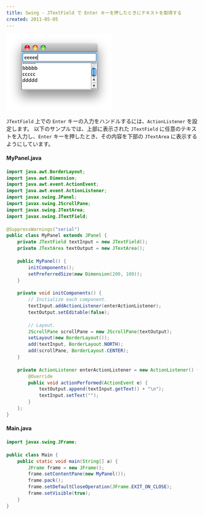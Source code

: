 ```yaml
---
title: Swing - JTextField で Enter キーを押したときにテキストを取得する
created: 2011-05-05
---
```


![jtextfield-handle-enter.png](jtextfield-handle-enter.png)

`JTextField` 上での `Enter` キーの入力をハンドルするには、`ActionListener` を設定します。
以下のサンプルでは、上部に表示された `JTextField` に任意のテキストを入力し、`Enter` キーを押したとき、その内容を下部の `JTextArea` に表示するようにしています。

#### MyPanel.java

~~~ java
import java.awt.BorderLayout;
import java.awt.Dimension;
import java.awt.event.ActionEvent;
import java.awt.event.ActionListener;
import javax.swing.JPanel;
import javax.swing.JScrollPane;
import javax.swing.JTextArea;
import javax.swing.JTextField;

@SuppressWarnings("serial")
public class MyPanel extends JPanel {
    private JTextField textInput = new JTextField();
    private JTextArea textOutput = new JTextArea();

    public MyPanel() {
        initComponents();
        setPreferredSize(new Dimension(200, 100));
    }

    private void initComponents() {
        // Initialize each component.
        textInput.addActionListener(enterActionListener);
        textOutput.setEditable(false);

        // Layout.
        JScrollPane scrollPane = new JScrollPane(textOutput);
        setLayout(new BorderLayout());
        add(textInput, BorderLayout.NORTH);
        add(scrollPane, BorderLayout.CENTER);
    }

    private ActionListener enterActionListener = new ActionListener() {
        @Override
        public void actionPerformed(ActionEvent e) {
            textOutput.append(textInput.getText() + "\n");
            textInput.setText("");
        }
    };
}
~~~

#### Main.java

~~~ java
import javax.swing.JFrame;

public class Main {
    public static void main(String[] a) {
        JFrame frame = new JFrame();
        frame.setContentPane(new MyPanel());
        frame.pack();
        frame.setDefaultCloseOperation(JFrame.EXIT_ON_CLOSE);
        frame.setVisible(true);
    }
}
~~~

